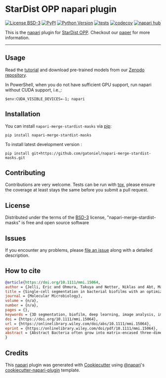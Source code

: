 # StarDist OPP napari plugin

[![License BSD-3](https://img.shields.io/pypi/l/napari-merge-stardist-masks.svg?color=green)](https://github.com/gatoniel/napari-merge-stardist-masks/raw/main/LICENSE)
[![PyPI](https://img.shields.io/pypi/v/napari-merge-stardist-masks.svg?color=green)](https://pypi.org/project/napari-merge-stardist-masks)
[![Python Version](https://img.shields.io/pypi/pyversions/napari-merge-stardist-masks.svg?color=green)](https://python.org)
[![tests](https://github.com/gatoniel/napari-merge-stardist-masks/workflows/tests/badge.svg)](https://github.com/gatoniel/napari-merge-stardist-masks/actions)
[![codecov](https://codecov.io/gh/gatoniel/napari-merge-stardist-masks/branch/main/graph/badge.svg)](https://codecov.io/gh/gatoniel/napari-merge-stardist-masks)
[![napari hub](https://img.shields.io/endpoint?url=https://api.napari-hub.org/shields/napari-merge-stardist-masks)](https://napari-hub.org/plugins/napari-merge-stardist-masks)

This is the [napari] plugin for [StarDist OPP]. Checkout our [paper] for more information.

----------------------------------

## Usage

Read the [tutorial] and download pre-trained models from our [Zenodo repository].

In PowerShell, when you do not have sufficient GPU support, run napari without CUDA support, i.e.,:
```
$env:CUDA_VISIBLE_DEVICES=-1; napari
```


## Installation

You can install `napari-merge-stardist-masks` via [pip]:

    pip install napari-merge-stardist-masks



To install latest development version :

    pip install git+https://github.com/gatoniel/napari-merge-stardist-masks.git


## Contributing

Contributions are very welcome. Tests can be run with [tox], please ensure
the coverage at least stays the same before you submit a pull request.

## License

Distributed under the terms of the [BSD-3] license,
"napari-merge-stardist-masks" is free and open source software

## Issues

If you encounter any problems, please [file an issue] along with a detailed description.

## How to cite
```bibtex
@article{https://doi.org/10.1111/mmi.15064,
author = {Jelli, Eric and Ohmura, Takuya and Netter, Niklas and Abt, Martin and Jiménez-Siebert, Eva and Neuhaus, Konstantin and Rode, Daniel K. H. and Nadell, Carey D. and Drescher, Knut},
title = {Single-cell segmentation in bacterial biofilms with an optimized deep learning method enables tracking of cell lineages and measurements of growth rates},
journal = {Molecular Microbiology},
volume = {n/a},
number = {n/a},
pages = {},
keywords = {3D segmentation, biofilm, deep learning, image analysis, image cytometry, Vibrio cholerae},
doi = {https://doi.org/10.1111/mmi.15064},
url = {https://onlinelibrary.wiley.com/doi/abs/10.1111/mmi.15064},
eprint = {https://onlinelibrary.wiley.com/doi/pdf/10.1111/mmi.15064},
abstract = {Abstract Bacteria often grow into matrix-encased three-dimensional (3D) biofilm communities, which can be imaged at cellular resolution using confocal microscopy. From these 3D images, measurements of single-cell properties with high spatiotemporal resolution are required to investigate cellular heterogeneity and dynamical processes inside biofilms. However, the required measurements rely on the automated segmentation of bacterial cells in 3D images, which is a technical challenge. To improve the accuracy of single-cell segmentation in 3D biofilms, we first evaluated recent classical and deep learning segmentation algorithms. We then extended StarDist, a state-of-the-art deep learning algorithm, by optimizing the post-processing for bacteria, which resulted in the most accurate segmentation results for biofilms among all investigated algorithms. To generate the large 3D training dataset required for deep learning, we developed an iterative process of automated segmentation followed by semi-manual correction, resulting in >18,000 annotated Vibrio cholerae cells in 3D images. We demonstrate that this large training dataset and the neural network with optimized post-processing yield accurate segmentation results for biofilms of different species and on biofilm images from different microscopes. Finally, we used the accurate single-cell segmentation results to track cell lineages in biofilms and to perform spatiotemporal measurements of single-cell growth rates during biofilm development.}
}
```

## Credits

This [napari] plugin was generated with [Cookiecutter] using [@napari]'s [cookiecutter-napari-plugin] template.

[paper]: https://doi.org/10.1111/mmi.15064
[StarDist OPP]: https://github.com/gatoniel/merge-stardist-masks
[tutorial]: https://merge-stardist-masks.readthedocs.io/en/latest/napari-plugin.html
[Zenodo repository]: https://doi.org/10.5281/zenodo.7704410

[napari]: https://github.com/napari/napari
[Cookiecutter]: https://github.com/audreyr/cookiecutter
[@napari]: https://github.com/napari
[MIT]: http://opensource.org/licenses/MIT
[BSD-3]: http://opensource.org/licenses/BSD-3-Clause
[GNU GPL v3.0]: http://www.gnu.org/licenses/gpl-3.0.txt
[GNU LGPL v3.0]: http://www.gnu.org/licenses/lgpl-3.0.txt
[Apache Software License 2.0]: http://www.apache.org/licenses/LICENSE-2.0
[Mozilla Public License 2.0]: https://www.mozilla.org/media/MPL/2.0/index.txt
[cookiecutter-napari-plugin]: https://github.com/napari/cookiecutter-napari-plugin

[file an issue]: https://github.com/gatoniel/napari-merge-stardist-masks/issues

[napari]: https://github.com/napari/napari
[tox]: https://tox.readthedocs.io/en/latest/
[pip]: https://pypi.org/project/pip/
[PyPI]: https://pypi.org/
